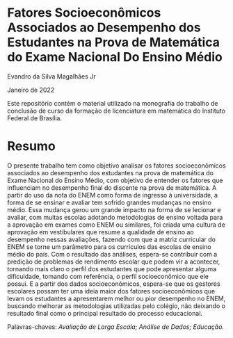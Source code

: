 Fatores Socioeconômicos Associados ao Desempenho dos Estudantes na Prova
de Matemática do Exame Nacional Do Ensino Médio
================
Evandro da Silva Magalhães Jr

Janeiro de 2022

Este repositório contém o material utilizado na monografia do trabalho
de conclusão de curso da formação de licenciatura em matemática do
Instituto Federal de Brasília.

# Resumo

O presente trabalho tem como objetivo analisar os fatores
socioeconômicos associados ao desempenho dos estudantes na prova de
matemática do Exame Nacional do Ensino Médio, com objetivo de entender
os fatores que influenciam no desempenho final do discente na prova de
matemática. A partir do uso da nota do ENEM como forma de ingresso à
universidade, a forma de se ensinar e avaliar tem sofrido grandes
mudanças no ensino médio. Essa mudança gerou um grande impacto na forma
de se lecionar e avaliar, com muitas escolas adotando metodologias de
ensino voltada para a aprovação em exames como ENEM ou similares, foi
criada uma cultura de aprovação em vestibulares que resume a qualidade
de ensino ao desempenho nessas avaliações, fazendo com que a matriz
curricular do ENEM se torne um parâmetro para os currículos das escolas
de ensino médio do país. Com o resultado das análises, espera-se
contribuir com a predição de problemas de rendimento escolar que podem
vir a acontecer, tornando mais claro o perfil dos estudantes que pode
apresentar alguma dificuldade, tomando com referência, o perfil
socioeconômico que ele possui. E a partir dos dados socioeconômicos,
espera-se que os gestores escolares possam ter uma ideia maior dos
fatores socioeconômicos que levam os estudantes a apresentarem melhor ou
pior desempenho no ENEM, buscando melhorar as metodologias utilizadas
pelo colégio, não deixando o resultado final como o principal resultado
do processo educacional.

Palavras-chaves: *Avaliação de Larga Escala; Análise de Dados;
Educação.*
